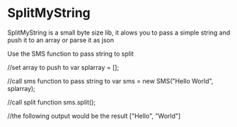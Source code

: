 SplitMyString
=============

SplitMyString is a small byte size lib, it alows you to pass a simple string and push it to an array or parse it as json

Use the SMS function to pass string to split

//set array to push to
var splarray = [];

//call sms function to pass string to
var sms = new SMS("Hello World", splarray);

//call split function
sms.split();

//the following output would be the result
["Hello", "World"]
